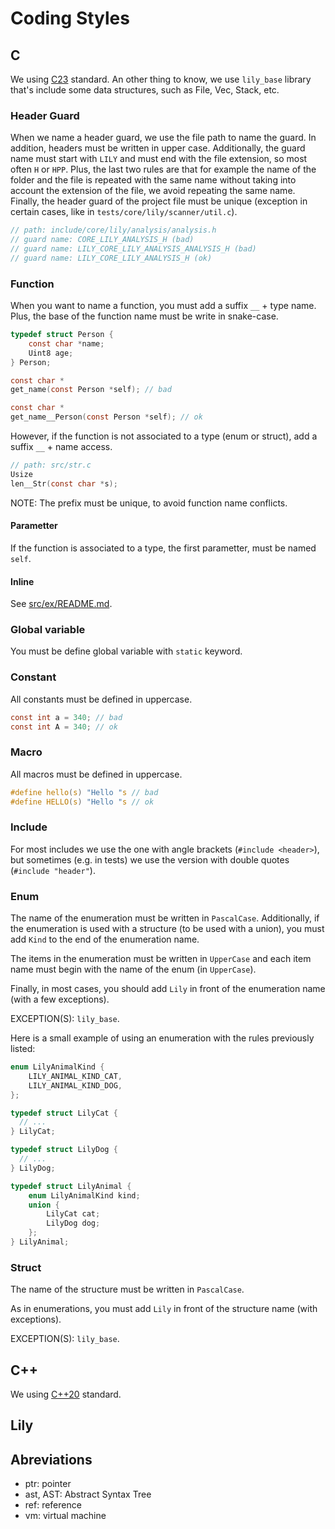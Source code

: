 # Coding Styles

## C

We using [C23](https://en.cppreference.com/w/c/23) standard. An other thing to know, we use `lily_base` library that's include some data structures, such as File, Vec, Stack, etc.

### Header Guard

When we name a header guard, we use the file path to name the guard. In addition, headers must be written in upper case. Additionally, the guard name must start with `LILY` and must end with the file extension, so most often `H` or `HPP`. Plus, the last two rules are that for example the name of the folder and the file is repeated with the same name without taking into account the extension of the file, we avoid repeating the same name. Finally, the header guard of the project file must be unique (exception in certain cases, like in `tests/core/lily/scanner/util.c`).

```c
// path: include/core/lily/analysis/analysis.h
// guard name: CORE_LILY_ANALYSIS_H (bad)
// guard name: LILY_CORE_LILY_ANALYSIS_ANALYSIS_H (bad)
// guard name: LILY_CORE_LILY_ANALYSIS_H (ok)
```

### Function

When you want to name a function, you must add a suffix `__` + type name. Plus, the base of the function name must be write in snake-case.

```c
typedef struct Person {
    const char *name;
    Uint8 age;
} Person;

const char *
get_name(const Person *self); // bad

const char *
get_name__Person(const Person *self); // ok
```

However, if the function is not associated to a type (enum or struct), add a suffix `__` + name access.

```c
// path: src/str.c
Usize
len__Str(const char *s);
```

NOTE: The prefix must be unique, to avoid function name conflicts.

#### Parametter

If the function is associated to a type, the first parametter, must be named `self`.

#### Inline

See [src/ex/README.md](./src/ex/README.md).

### Global variable

You must be define global variable with `static` keyword.

### Constant

All constants must be defined in uppercase.

```c
const int a = 340; // bad
const int A = 340; // ok
```

### Macro

All macros must be defined in uppercase.

```c
#define hello(s) "Hello "s // bad
#define HELLO(s) "Hello "s // ok
```

### Include

For most includes we use the one with angle brackets (`#include <header>`), but sometimes (e.g. in tests) we use the version with double quotes (`#include "header"`).

### Enum

The name of the enumeration must be written in `PascalCase`. Additionally, if the enumeration is used with a structure (to be used with a union), you must add `Kind` to the end of the enumeration name.<br>

The items in the enumeration must be written in `UpperCase` and each item name must begin with the name of the enum (in `UpperCase`).<br>

Finally, in most cases, you should add `Lily` in front of the enumeration name (with a few exceptions).<br>

EXCEPTION(S): `lily_base`.<br>

Here is a small example of using an enumeration with the rules previously listed:

```c
enum LilyAnimalKind {
    LILY_ANIMAL_KIND_CAT,
    LILY_ANIMAL_KIND_DOG,
};

typedef struct LilyCat {
  // ...
} LilyCat;

typedef struct LilyDog {
  // ...
} LilyDog;

typedef struct LilyAnimal {
    enum LilyAnimalKind kind;
    union {
        LilyCat cat;
        LilyDog dog;
    };
} LilyAnimal;
```

### Struct

The name of the structure must be written in `PascalCase`.<br>

As in enumerations, you must add `Lily` in front of the structure name (with exceptions).<br>

EXCEPTION(S): `lily_base`.<br>

## C++

We using [C++20](https://en.cppreference.com/w/cpp/20) standard.

## Lily

## Abreviations

- ptr: pointer
- ast, AST: Abstract Syntax Tree
- ref: reference
- vm: virtual machine
